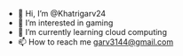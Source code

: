- 👋 Hi, I’m @Khatrigarv24
- 👀 I’m interested in gaming
- 🌱 I’m currently learning cloud computing
- 📫 How to reach me garv3144@gmail.com

<!---
Khatrigarv24/Khatrigarv24 is a ✨ special ✨ repository because its `README.md` (this file) appears on your GitHub profile.
You can click the Preview link to take a look at your changes.
--->
